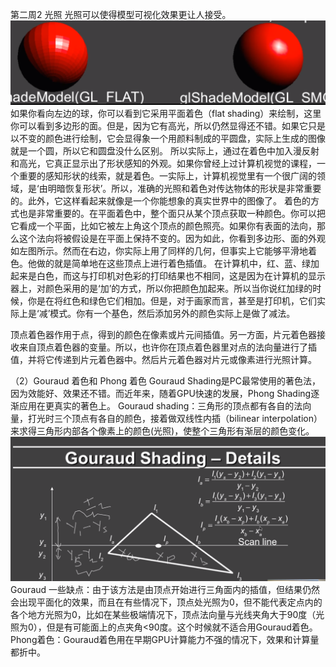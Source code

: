 第二周2 光照
光照可以使得模型可视化效果更让人接受。
![](/Computer_Graphics/images/31.png)
如果你看向左边的球，你可以看到它采用平面着色（flat shading）来绘制，这里你可以看到多边形的面。但是，因为它有高光，所以仍然显得还不错。如果它只是以不变的颜色进行绘制，它会显得象一个用颜料制成的平圆盘，实际上生成的图像就是一个圆，所以它和圆盘没什么区别。
所以实际上，通过在着色中加入漫反射和高光，它真正显示出了形状感知的外观。如果你曾经上过计算机视觉的课程，一个重要的感知形状的线索，就是着色。一实际上，计算机视觉里有一个很广阔的领域，是‘由明暗恢复形状’。所以，准确的光照和着色对传达物体的形状是非常重要的。此外，它这样看起来就像是一个你能想象的真实世界中的图像了。
着色的方式也是非常重要的。在平面着色中，整个面只从某个顶点获取一种颜色。你可以把它看成一个平面，比如它被左上角这个顶点的颜色照亮。如果你有表面的法向，那么这个法向将被假设是在平面上保持不变的。因为如此，你看到多边形、面的外观如左图所示。然而在右边，你实际上用了同样的几何，但事实上它能够平滑地着色。他做的就是简单地在这些顶点上进行着色插值。
在计算机中，红、蓝、绿加起来是白色，而这与打印机对色彩的打印结果也不相同，这是因为在计算机的显示器上，对颜色采用的是‘加’的方式，所以你把颜色加起来。所以当你说红加绿的时候，你是在将红色和绿色它们相加。但是，对于画家而言，甚至是打印机，它们实际上是‘减’模式。你有一个基色，然后添加另外的颜色实际上是做了减法。

顶点着色器作用于点，得到的颜色在像素或片元间插值。另一方面，片元着色器接收来自顶点着色器的变量。所以，也许你在顶点着色器里对点的法向量进行了插值，并将它传递到片元着色器中。然后片元着色器对片元或像素进行光照计算。

（2）Gouraud 着色和 Phong 着色
Gouraud Shading是PC最常使用的著色法，因为效能好、效果还不错。而近年来，随着GPU快速的发展，Phong Shading逐渐应用在更真实的著色上。
Gouraud shading：三角形的顶点都有各自的法向量，打光时三个顶点有各自的颜色，接着做双线性内插（bilinear interpolation）来求得三角形内部各个像素上的颜色(光照)，使整个三角形有渐层的颜色变化。
![](/Computer_Graphics/images/32.png)
Gouraud 一些缺点：由于该方法是由顶点开始进行三角面内的插值，但结果仍然会出现平面化的效果，而且在有些情况下，顶点处光照为0，但不能代表定点内的各个地方光照为0，比如在某些极端情况下，顶点法向量与光线夹角大于90度（光照为0），但是有可能面上的点夹角<90度。这个时候就不适合用Gouraud着色。
Phong着色：Gouraud着色用在早期GPU计算能力不强的情况下，效果和计算量都折中。
